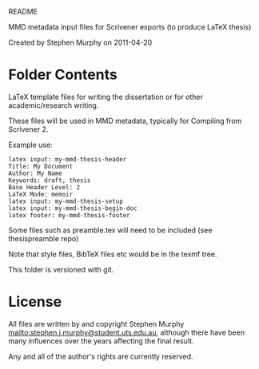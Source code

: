 README

MMD metadata input files for Scrivener exports (to produce LaTeX thesis)

Created by Stephen Murphy on 2011-04-20

# Folder Contents

LaTeX template files for writing the dissertation or for other academic/research writing.

These files will be used in MMD metadata, typically for Compiling from Scrivener 2.

Example use:

    latex input: my-mmd-thesis-header 
    Title: My Document 
    Author: My Name
    Keywords: draft, thesis
    Base Header Level: 2 
    LaTeX Mode: memoir 
    latex input: my-mmd-thesis-setup
    latex input: my-mmd-thesis-begin-doc
    latex footer: my-mmd-thesis-footer

Some files such as preamble.tex will need to be included (see thesispreamble repo)

Note that style files, BibTeX files etc would be in the texmf tree.

This folder is versioned with git.

# License

All files are written by and copyright Stephen Murphy <mailto:stephen.j.murphy@student.uts.edu.au>, although there have been many influences over the years affecting the final result.

Any and all of the author's rights are currently reserved.